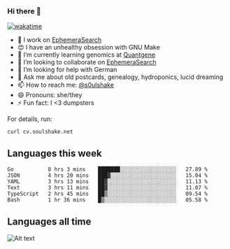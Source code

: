 ### Hi there 👋

[![wakatime](https://wakatime.com/badge/user/08339702-a231-40c4-8838-d449bd2ff951.svg)](https://wakatime.com/@08339702-a231-40c4-8838-d449bd2ff951)

<!--
**soulshake/soulshake** is a ✨ _special_ ✨ repository because its `README.md` (this file) appears on your GitHub profile.

Here are some ideas to get you started:

- 🔭 I’m currently working on ...
- 🌱 I’m currently learning ...
- 👯 I’m looking to collaborate on ...
- 🤔 I’m looking for help with ...
- 💬 Ask me about ...
- 📫 How to reach me: ...
- 😄 Pronouns: ...
- ⚡ Fun fact: ...
-->


- 🔭 I work on [EphemeraSearch](https://www.ephemerasearch.com/)
- 😍 I have an unhealthy obsession with GNU Make
- :dna: I’m currently learning genomics at [Quantgene](https://www.quantgene.com/)
- 👯 I’m looking to collaborate on [EphemeraSearch](https://www.ephemerasearch.com/)
- 🤔 I’m looking for help with German
- 💬 Ask me about old postcards, genealogy, hydroponics, lucid dreaming
- 📫 How to reach me: [@s0ulshake](https://twitter.com/soulshake)
- 😄 Pronouns: she/they
- ⚡ Fun fact: I <3 dumpsters

For details, run:

```
curl cv.soulshake.net
```

## Languages this week

<!--START_SECTION:waka-->

```text
Go           8 hrs 3 mins    ███████░░░░░░░░░░░░░░░░░░   27.89 %
JSON         4 hrs 20 mins   ███▓░░░░░░░░░░░░░░░░░░░░░   15.04 %
YAML         3 hrs 13 mins   ██▓░░░░░░░░░░░░░░░░░░░░░░   11.13 %
Text         3 hrs 11 mins   ██▓░░░░░░░░░░░░░░░░░░░░░░   11.07 %
TypeScript   2 hrs 45 mins   ██▒░░░░░░░░░░░░░░░░░░░░░░   09.54 %
Bash         1 hr 36 mins    █▒░░░░░░░░░░░░░░░░░░░░░░░   05.58 %
```

<!--END_SECTION:waka-->

## Languages all time
![Alt text](https://wakatime.com/share/@aj/6aa10b67-a5e9-4fb1-acaf-8692f4385172.svg)
